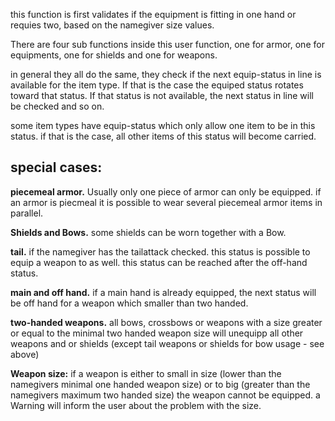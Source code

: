 this function is first validates if the equipment is fitting in one hand or requies two, based on the namegiver size values.

There are four sub functions inside this user function, one for armor, one for equipments, one for shields and one for weapons.

in general they all do the same, they check if the next equip-status in line is available for the item type. If that is the case the equiped status rotates toward that status. If that status is not available, the next status in line will be checked and so on. 

some item types have equip-status which only allow one item to be in this status. if that is the case, all other items of this status will become carried.


## special cases:
**piecemeal armor.** Usually only one piece of armor can only be equipped. if an armor is piecmeal it is possible to wear several piecemeal armor items in parallel.

**Shields and Bows.** some shields can be worn together with a Bow.

**tail.** if the namegiver has the tailattack checked. this status is possible to equip a weapon to as well. this status can be reached after the off-hand status.

**main and off hand.** if a main hand is already equipped, the next status will be off hand for a weapon which smaller than two handed.

**two-handed weapons.** all bows, crossbows or weapons with a size greater or equal to the minimal two handed weapon size will unequipp all other weapons and or shields (except tail weapons or shields for bow usage - see above)

**Weapon size:** if a weapon is either to small in size (lower than the namegivers minimal one handed weapon size) or to big (greater than the namegivers maximum two handed size) the weapon cannot be equipped. a Warning will inform the user about the problem with the size.
